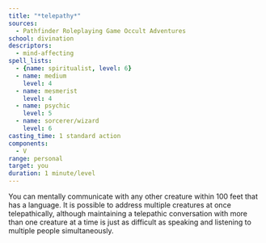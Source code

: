 ```yaml
---
title: "*telepathy*"
sources:
  - Pathfinder Roleplaying Game Occult Adventures
school: divination
descriptors:
  - mind-affecting
spell_lists:
  - {name: spiritualist, level: 6}
  - name: medium
    level: 4
  - name: mesmerist
    level: 4
  - name: psychic
    level: 5
  - name: sorcerer/wizard
    level: 6
casting_time: 1 standard action
components:
  - V
range: personal
target: you
duration: 1 minute/level
---
```


You can mentally communicate with any other creature within 100 feet that has a language. It is possible to address multiple creatures at once telepathically, although maintaining a telepathic conversation with more than one creature at a time is just as difficult as speaking and listening to multiple people simultaneously.
